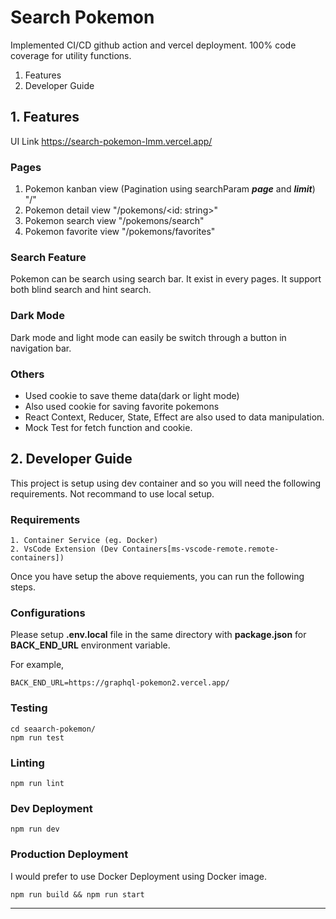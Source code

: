 # Search Pokemon
Implemented CI/CD github action and vercel deployment. 100% code coverage for utility functions.
1. Features
2. Developer Guide

## 1. Features
UI Link
https://search-pokemon-lmm.vercel.app/

### Pages
 1. Pokemon kanban view (Pagination using searchParam ***page*** and ***limit***) "/"
 2. Pokemon detail view "/pokemons/<id: string>"
 3. Pokemon search view "/pokemons/search"
 4. Pokemon favorite view "/pokemons/favorites"

### Search Feature
Pokemon can be search using search bar. It exist in every pages.
It support both blind search and hint search.

### Dark Mode
Dark mode and light mode can easily be switch through a button in navigation bar.
### Others
 - Used cookie to save theme data(dark or light mode)
 - Also used cookie for saving favorite pokemons
 - React Context, Reducer, State, Effect are also used to data manipulation.
 - Mock Test for fetch function and cookie.

## 2. Developer Guide
This project is setup using dev container and so you will need the following requirements. Not recommand to use local setup.
### Requirements
    1. Container Service (eg. Docker)
    2. VsCode Extension (Dev Containers[ms-vscode-remote.remote-containers])
Once you have setup the above requiements, you can run the following steps.

### Configurations
Please setup **.env.local** file in the same directory with **package.json** for **BACK_END_URL** environment variable.


For example,
```
BACK_END_URL=https://graphql-pokemon2.vercel.app/
```

### Testing
```
cd seaarch-pokemon/
npm run test
```

### Linting
```
npm run lint
```

### Dev Deployment
```
npm run dev
```

### Production Deployment
I would prefer to use Docker Deployment using Docker image.
```
npm run build && npm run start
```

______
